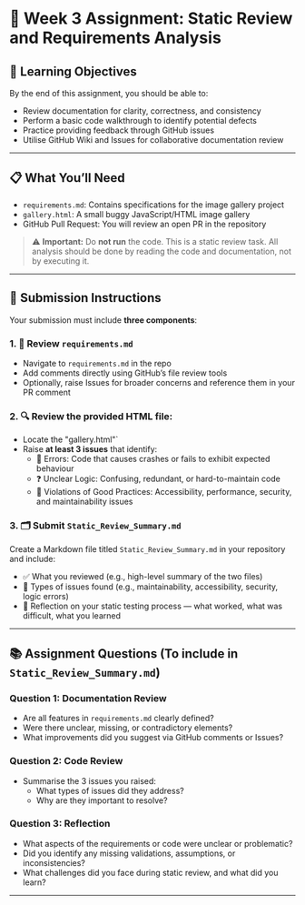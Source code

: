 # 📝 Week 3 Assignment: Static Review and Requirements Analysis

## 🎯 Learning Objectives

By the end of this assignment, you should be able to:

- Review documentation for clarity, correctness, and consistency  
- Perform a basic code walkthrough to identify potential defects  
- Practice providing feedback through GitHub issues  
- Utilise GitHub Wiki and Issues for collaborative documentation review  

---

## 📋 What You’ll Need

- `requirements.md`: Contains specifications for the image gallery project  
- `gallery.html`: A small buggy JavaScript/HTML image gallery  
- GitHub Pull Request: You will review an open PR in the repository  

> ⚠️ **Important:** Do **not run** the code. This is a static review task. All analysis should be done by reading the code and documentation, not by executing it.

---

## 📝 Submission Instructions

Your submission must include **three components**:

### 1. 📄 Review `requirements.md`
- Navigate to `requirements.md` in the repo  
- Add comments directly using GitHub’s file review tools  
- Optionally, raise Issues for broader concerns and reference them in your PR comment  

### 2. 🔍 Review the provided HTML file:
- Locate the "gallery.html"`  
- Raise **at least 3 issues** that identify:
  - 🛑 Errors: Code that causes crashes or fails to exhibit expected behaviour  
  - ❓ Unclear Logic: Confusing, redundant, or hard-to-maintain code  
  - 🚫 Violations of Good Practices: Accessibility, performance, security, and maintainability issues  

### 3. 🗂️ Submit `Static_Review_Summary.md`
Create a Markdown file titled `Static_Review_Summary.md` in your repository and include:

- ✅ What you reviewed (e.g., high-level summary of the two files)  
- 🐛 Types of issues found (e.g., maintainability, accessibility, security, logic errors)  
- 💭 Reflection on your static testing process — what worked, what was difficult, what you learned  

---

## 📚 Assignment Questions (To include in `Static_Review_Summary.md`)

### **Question 1: Documentation Review**
- Are all features in `requirements.md` clearly defined?
- Were there unclear, missing, or contradictory elements?
- What improvements did you suggest via GitHub comments or Issues?

### **Question 2: Code Review**
- Summarise the 3 issues you raised:
  - What types of issues did they address?
  - Why are they important to resolve?

### **Question 3: Reflection**
- What aspects of the requirements or code were unclear or problematic?
- Did you identify any missing validations, assumptions, or inconsistencies?
- What challenges did you face during static review, and what did you learn?

---

